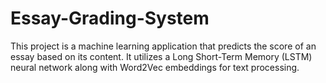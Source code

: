 # Essay-Grading-System
This project is a machine learning application that predicts the score of an essay based on its content. It utilizes a Long Short-Term Memory (LSTM) neural network along with Word2Vec embeddings for text processing.

